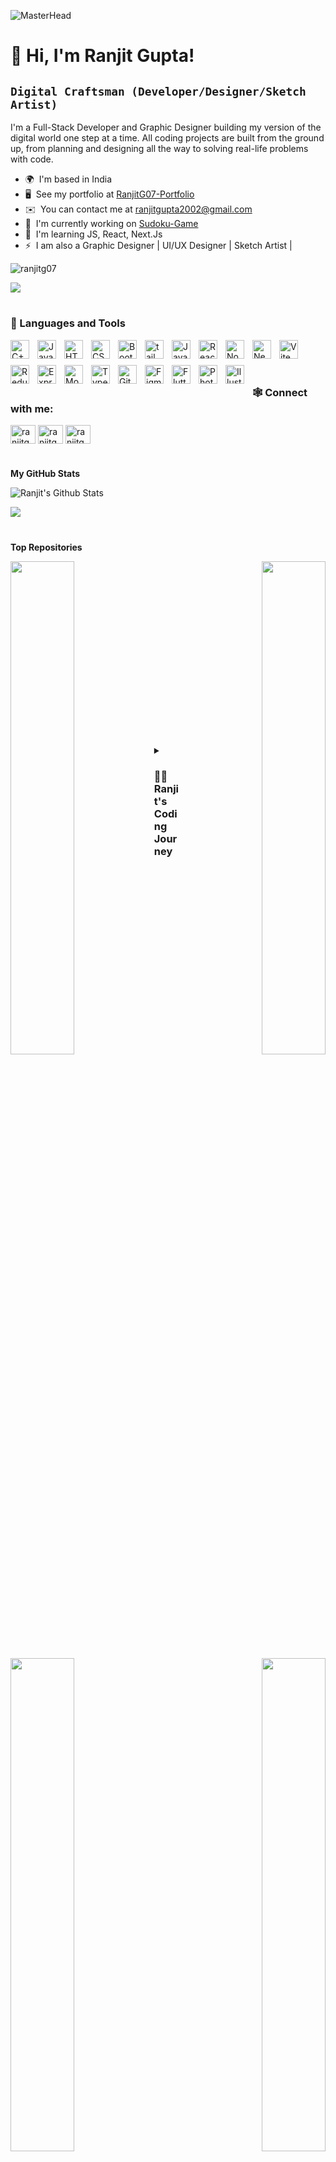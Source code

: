 ![MasterHead](https://media.licdn.com/dms/image/D4D16AQH0dPwZcgwGug/profile-displaybackgroundimage-shrink_350_1400/0/1700405540097?e=1717632000&v=beta&t=uPAwzn2HGBjt2HckvPlf7C7LCUSNVeAzg4cktvdnYxs)

# 👋 Hi, I'm Ranjit Gupta!

**`Digital Craftsman (Developer/Designer/Sketch Artist)`**
-----------------

I'm a Full-Stack Developer and Graphic Designer building my version of the digital world one step at a time. All coding projects are built from the ground up, from planning and designing all the way to solving real-life problems with code.

* 🌍  I'm based in India
* 🖥️  See my portfolio at [RanjitG07-Portfolio](http://ranjit-gupta-vercel)
* ✉️  You can contact me at [ranjitgupta2002@gmail.com](mailto:ranjitgupta2002@gmail.com)
* 🚀  I'm currently working on [Sudoku-Game](https://github.com/ranjitg07/Sudoku_Game_JavaScript)
* 🧠  I'm learning JS, React, Next.Js
* ⚡  I am also a Graphic Designer | UI/UX Designer | Sketch Artist |

<p align="left"> <img src="https://komarev.com/ghpvc/?username=ranjitg07&label=Profile%20views&color=0e75b6&style=flat" alt="ranjitg07"/> </p>
<a href="https://www.x.com/RanjitG_07" target="_blank" rel="noreferrer"><img
src="https://img.shields.io/twitter/follow/RanjitG_07?logo=twitter&style=for-the-badge&color=0891b2&labelColor=1c1917"
/></a>

#

### 🧰 Languages and Tools

<img align="left" alt="C++" width="30px" style="padding-right:10px; padding-bottom: 10px;" src="https://raw.githubusercontent.com/danielcranney/readme-generator/main/public/icons/skills/cplusplus-colored.svg" />
<img align="left" alt="Java" width="30px" style="padding-right:10px; padding-bottom: 10px;" src="https://cdn.jsdelivr.net/gh/devicons/devicon/icons/java/java-original.svg"/>
<img align="left" alt="HTML" width="30px" style="padding-right:10px; padding-bottom: 10px;" src="https://cdn.jsdelivr.net/gh/devicons/devicon/icons/html5/html5-plain.svg" />
<img align="left" alt="CSS" width="30px" style="padding-right:10px; padding-bottom: 10px;" src="https://cdn.jsdelivr.net/gh/devicons/devicon/icons/css3/css3-plain.svg" />
<img align="left" alt="Bootstrap" width="30px" style="padding-right:10px; padding-bottom: 10px;" src="https://cdn.jsdelivr.net/gh/devicons/devicon/icons/bootstrap/bootstrap-original.svg" />
<img align="left" alt="tailwind" width="30px" style="padding-right:10px; padding-bottom: 10px;" src="https://raw.githubusercontent.com/danielcranney/readme-generator/main/public/icons/skills/tailwindcss-colored.svg" />
<img align="left" alt="JavaScript" width="30px" style="padding-right:10px; padding-bottom: 10px;" src="https://cdn.jsdelivr.net/gh/devicons/devicon/icons/javascript/javascript-plain.svg" />
<img align="left" alt="React" width="30px" style="padding-right:10px; padding-bottom: 10px;" src="https://cdn.jsdelivr.net/gh/devicons/devicon/icons/react/react-original.svg" />
<img align="left" alt="NodeJS" width="30px" style="padding-right:10px; padding-bottom: 10px;" src="https://cdn.jsdelivr.net/gh/devicons/devicon/icons/nodejs/nodejs-original.svg" />
<img align="left" alt="NextJS" width="30px" style="padding-right:10px; padding-bottom: 10px;" src="https://raw.githubusercontent.com/danielcranney/readme-generator/main/public/icons/skills/nextjs-colored-dark.svg">
<img align="left" alt="Vite" width="30px" style="padding-right:10px; padding-bottom: 10px;" src="https://raw.githubusercontent.com/danielcranney/readme-generator/main/public/icons/skills/vite-colored.svg" />
<img align="left" alt="Redux" width="30px" style="padding-right:10px; padding-bottom: 10px;" src="https://raw.githubusercontent.com/danielcranney/readme-generator/main/public/icons/skills/redux-colored.svg"/>
<img align="left" alt="Express" width="30px" style="padding-right:10px; padding-bottom: 10px;" src="https://raw.githubusercontent.com/danielcranney/readme-generator/main/public/icons/skills/express-colored-dark.svg" />
<img align="left" alt="MongoDB" width="30px" style="padding-right:10px; padding-bottom: 10px;" src="https://raw.githubusercontent.com/danielcranney/readme-generator/main/public/icons/skills/mongodb-colored.svg" />
<img align="left" alt="TypeScript" width="30px" style="padding-right:10px; padding-bottom: 10px;" src="https://cdn.jsdelivr.net/gh/devicons/devicon/icons/typescript/typescript-plain.svg" />
<img align="left" alt="Git" width="30px" style="padding-right:10px; padding-bottom: 10px;" src="https://cdn.jsdelivr.net/gh/devicons/devicon/icons/git/git-original.svg" />
<img align="left" alt="Figma" width="30px" style="padding-right:10px; padding-bottom: 10px;" src="https://cdn.jsdelivr.net/gh/devicons/devicon/icons/figma/figma-original.svg" />
<img align="left" alt="Flutter" width="30px" style="padding-right:10px; padding-bottom: 10px;" src="https://raw.githubusercontent.com/danielcranney/readme-generator/main/public/icons/skills/flutter-colored.svg" />
<img align="left" alt="Photoshop" width="30px" style="padding-right:10px; padding-bottom: 10px;" src="https://cdn.jsdelivr.net/gh/devicons/devicon/icons/photoshop/photoshop-plain.svg" />
<img align="left" alt="Illustrator" width="30px" style="padding-right:10px; padding-bottom: 10px;" src="https://www.vectorlogo.zone/logos/adobe_illustrator/adobe_illustrator-icon.svg" />
<br />
<br />

#

### 🕸️ Connect with me:

<p align="left">
<a href="https://twitter.com/ranjitg_07" target="blank"><img align="center" src="https://raw.githubusercontent.com/rahuldkjain/github-profile-readme-generator/master/src/images/icons/Social/twitter.svg" alt="ranjitg_07" height="30" width="40" /></a>
<a href="https://linkedin.com/in/ranjitg07" target="blank"><img align="center" src="https://raw.githubusercontent.com/rahuldkjain/github-profile-readme-generator/master/src/images/icons/Social/linked-in-alt.svg" alt="ranjitg07" height="30" width="40" /></a>
<a href="https://www.youtube.com/c/ranjitgyt" target="blank"><img align="center" src="https://raw.githubusercontent.com/rahuldkjain/github-profile-readme-generator/master/src/images/icons/Social/youtube.svg" alt="ranjitgyt" height="30" width="40" /></a>
</p>

#

<b>My GitHub Stats</b>

![Ranjit's Github Stats](https://github-readme-stats.vercel.app/api?username=ranjitg07&theme=radical&hide_border=false&show_icons=true)

<a href="http://www.github.com/ranjitg07"><img src="https://github-readme-streak-stats.herokuapp.com/?user=ranjitg07&stroke=ffffff&background=141321&ring=D83A7C&fire=90D7D4&currStreakNum=ffffff&currStreakLabel=90D7D4&sideNums=ffffff&sideLabels=ffffff&dates=ffffff&hide_border=false" /></a>

#

<b>Top Repositories</b>

<div width="100%" align="center"><a href="https://github.com/ranjitg07/travelsphere-tours-travel-website-react" align="left"><img align="left" width="45%" src="https://github-readme-stats.vercel.app/api/pin/?username=ranjitg07&repo=travelsphere-tours-travel-website-react&title_color=D83A7C&text_color=90D7D4&icon_color=D83A7C&bg_color=141321&hide_border=false&locale=en" /></a>
<a href="https://github.com/ranjitg07/tic-tac-toe-multiplayer-react-node-socketio" align="right"><img align="right" width="45%" src="https://github-readme-stats.vercel.app/api/pin/?username=ranjitg07&repo=tic-tac-toe-multiplayer-react-node-socketio&title_color=D83A7C&text_color=90D7D4&icon_color=D83A7C&bg_color=141321&hide_border=false&locale=en" /></a></div><br /><br /><br /><br /><br /><br /><br />

<br />

<div width="100%" align="center"><a href="https://github.com/ranjitg07/sudoku_solver_javaScript" align="left"><img align="left" width="45%" src="https://github-readme-stats.vercel.app/api/pin/?username=ranjitg07&repo=sudoku_solver_javaScript&title_color=D83A7C&text_color=90D7D4&icon_color=D83A7C&bg_color=141321&hide_border=false&locale=en" /></a><a href="https://github.com/ranjitg07/11_javaScript_projects" align="right"><img align="right" width="45%" src="https://github-readme-stats.vercel.app/api/pin/?username=ranjitg07&repo=11_javaScript_projects&title_color=D83A7C&text_color=90D7D4&icon_color=D83A7C&bg_color=141321&hide_border=false&locale=en" /></a></div></div><br /><br /><br /><br /><br /><br /><br />

#

<details>
 <summary><h3>👨‍💻 Ranjit's Coding Journey</h3></summary>
  💻 Tech Love: My fascination with technology started back in 7th STD when I got my hands on my first laptop. Fast forward to today, I specialize in         transforming ideas into immersive online experiences as a Web Developer. </br> 
  💻 Professional Evolution: My journey includes impactful internships at Advent Softwares and Desi QnA, honing my skills as an Assistant Software Developer and Software Engineer respectively. </details>
